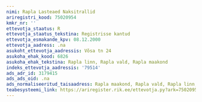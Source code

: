 ```yaml
---
nimi: Rapla Lasteaed Naksitrallid
ariregistri_kood: 75020954
kmkr_nr: ''
ettevotja_staatus: R
ettevotja_staatus_tekstina: Registrisse kantud
ettevotja_esmakande_kpv: 08.12.2000
ettevotja_aadress: .na
asukoht_ettevotja_aadressis: Võsa tn 24
asukoha_ehak_kood: 6826
asukoha_ehak_tekstina: Rapla linn, Rapla vald, Rapla maakond
indeks_ettevotja_aadressis: '79514'
ads_adr_id: 3179415
ads_ads_oid: .na
ads_normaliseeritud_taisaadress: Rapla maakond, Rapla vald, Rapla linn, Võsa tn 24
teabesysteemi_link: https://ariregister.rik.ee/ettevotja.py?ark=75020954&ref=rekvisiidid
---
```

